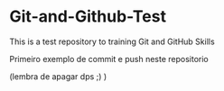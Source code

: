 # Git-and-Github-Test
This is a test repository to training Git and GitHub Skills

Primeiro exemplo de commit e push neste repositorio 

(lembra de apagar dps ;) )
